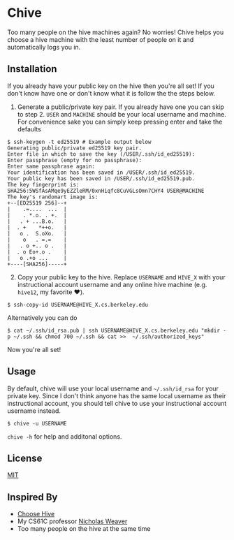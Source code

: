 # Chive
Too many people on the hive machines again? No worries!
Chive helps you choose a hive machine with the least number of people on it and automatically logs you in.

## Installation
If you already have your public key on the hive then you're all set!
If you don't know have one or don't know what it is follow the the steps below.

1. Generate a public/private key pair. If you already have one you can skip to step 2.
`USER` and `MACHINE` should be your local username and machine.
For convenience sake you can simply keep pressing enter and take the defaults
```
$ ssh-keygen -t ed25519 # Example output below
Generating public/private ed25519 key pair.
Enter file in which to save the key (/USER/.ssh/id_ed25519):
Enter passphrase (empty for no passphrase):
Enter same passphrase again:
Your identification has been saved in /USER/.ssh/id_ed25519.
Your public key has been saved in /USER/.ssh/id_ed25519.pub.
The key fingerprint is:
SHA256:5WSfAsAMqe9yEZZleRM/0xnHiqfc8CuVGLsOmn7CHY4 USER@MACHINE
The key's randomart image is:
+--[ED25519 256]--+
|    .=....  ...  |
|    . *.o. . +.  |
|   . + ...B.o.   |
|  . +    *++o.   |
|   o .  S.oXo.   |
|    o   . =.=    |
|   . o +.. o .   |
|  . o Eo+.o .    |
|   o .+o ...     |
+----[SHA256]-----+
```
2. Copy your public key to the hive.
Replace `USERNAME` and `HIVE_X` with your instructional account username and any online hive machine (e.g. `hive12`, my favorite :heart:).
```
$ ssh-copy-id USERNAME@HIVE_X.cs.berkeley.edu
```
Alternatively you can do
```
$ cat ~/.ssh/id_rsa.pub | ssh USERNAME@HIVE_X.cs.berkeley.edu "mkdir -p ~/.ssh && chmod 700 ~/.ssh && cat >>  ~/.ssh/authorized_keys"
```
Now you're all set!

## Usage
By default, chive will use your local username and `~/.ssh/id_rsa` for your private key.
Since I don't think anyone has the same local username as their instructional account,
you should tell chive to use your instructional account username instead.
```
$ chive -u USERNAME
```
`chive -h` for help and additonal options.

## License
[MIT](https://choosealicense.com/licenses/mit/)

## Inspired By
- [Choose Hive](https://github.com/nherson/choose-hive)
- My CS61C professor [Nicholas Weaver](https://github.com/nherson/choose-hive)
- Too many people on the hive at the same time


